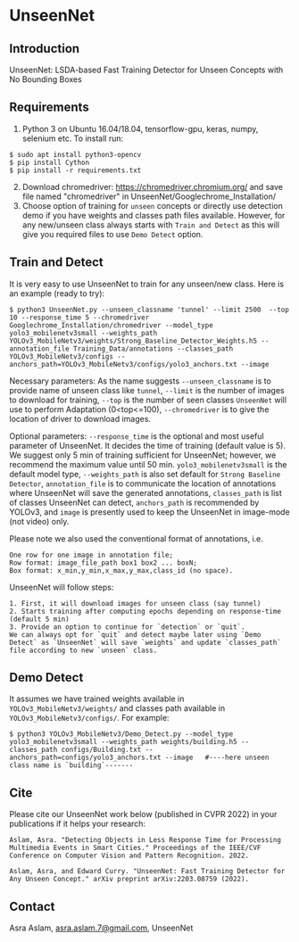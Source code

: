 # UnseenNet
## Introduction
UnseenNet: LSDA-based Fast Training Detector for Unseen Concepts with No Bounding Boxes

## Requirements
1. Python 3 on Ubuntu 16.04/18.04, tensorflow-gpu, keras, numpy, selenium etc. To install run:
```install
$ sudo apt install python3-opencv
$ pip install Cython
$ pip install -r requirements.txt
```
2. Download chromedriver: https://chromedriver.chromium.org/ and save file named "chromedriver" in UnseenNet/Googlechrome_Installation/
3. Choose option of training for `unseen` concepts or directly use detection demo if you have weights and classes path files available. However, for any new/unseen class always starts with `Train and Detect` as this will give you required files to use `Demo Detect` option.


## Train and Detect
It is very easy to use UnseenNet to train for any unseen/new class. Here is an example (ready to try):

```train
$ python3 UnseenNet.py --unseen_classname 'tunnel' --limit 2500  --top 10 --response_time 5 --chromedriver Googlechrome_Installation/chromedriver --model_type yolo3_mobilenetv3small --weights_path YOLOv3_MobileNetv3/weights/Strong_Baseline_Detector_Weights.h5 --annotation_file Training_Data/annotations --classes_path YOLOv3_MobileNetv3/configs --anchors_path=YOLOv3_MobileNetv3/configs/yolo3_anchors.txt --image
```
Necessary parameters: As the name suggests `--unseen_classname` is to provide name of unseen class like `tunnel`, `--limit` is the number of images to download for training, `--top` is the number of seen classes `UnseenNet` will use to perform Adaptation (0<top<=100), `--chromedriver` is to give the location of driver to download images. 

Optional parameters: `--response_time` is the optional and most useful parameter of UnseenNet. It decides the time of training (default value is 5). We suggest only 5 min of training sufficient for UnseenNet; however, we recommend the maximum value until 50 min. 
`yolo3_mobilenetv3small` is the default model type, `--weights_path` is also set default for `Strong Baseline Detector`, `annotation_file` is to communicate the location of annotations where UnseenNet will save the generated annotations,  `classes_path` is list of classes UnseenNet can detect, `anchors_path` is recommended by YOLOv3, and `image` is presently used to keep the UnseenNet in image-mode (not video) only.

Please note we also used the conventional format of annotations, i.e. 
```format
One row for one image in annotation file;
Row format: image_file_path box1 box2 ... boxN;
Box format: x_min,y_min,x_max,y_max,class_id (no space).
```
UnseenNet will follow steps:
```steps
1. First, it will download images for unseen class (say tunnel)
2. Starts training after computing epochs depending on response-time (default 5 min)
3. Provide an option to continue for `detection` or `quit`.
We can always opt for `quit` and detect maybe later using `Demo Detect` as `UnseenNet` will save `weights` and update `classes_path` file according to new `unseen` class.
```

## Demo Detect
It assumes we have trained weights available in `YOLOv3_MobileNetv3/weights/` and classes path available in `YOLOv3_MobileNetv3/configs/`. For example:
```demo
$ python3 YOLOv3_MobileNetv3/Demo_Detect.py --model_type yolo3_mobilenetv3small --weights_path weights/building.h5 --classes_path configs/Building.txt --anchors_path=configs/yolo3_anchors.txt --image   #----here unseen class name is `building`-------
```

## Cite
Please cite our UnseenNet work below (published in CVPR 2022) in your publications if it helps your research:

```cite
Aslam, Asra. "Detecting Objects in Less Response Time for Processing Multimedia Events in Smart Cities." Proceedings of the IEEE/CVF Conference on Computer Vision and Pattern Recognition. 2022.

Aslam, Asra, and Edward Curry. "UnseenNet: Fast Training Detector for Any Unseen Concept." arXiv preprint arXiv:2203.08759 (2022).
```

## Contact
Asra Aslam, asra.aslam.7@gmail.com, UnseenNet


